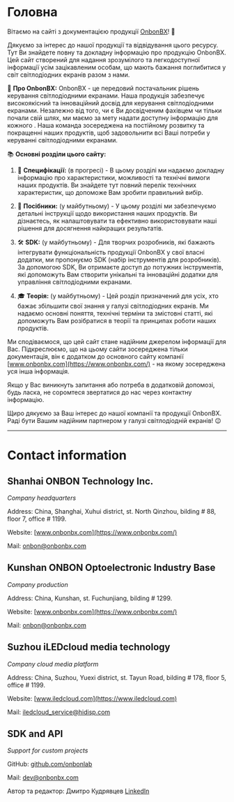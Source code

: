 # Головна

Вітаємо на сайті з документацією продукції [OnbonBX](https://www.onbonbx.com/)! 👋

Дякуємо за інтерес до нашої продукції та відвідування цього ресурсу. Тут Ви знайдете повну та докладну інформацію про продукцію OnbonBX. Цей сайт створений для надання зрозумілого та легкодоступної інформації усім зацікавленим особам, що мають бажання поглибитися у світ світлодіодних екранів разом з нами.

🚀 **Про OnbonBX:**
OnbonBX - це передовий постачальник рішень керування світлодіодними екранами. Наша продукція забезпечує високоякісний та інноваційний досвід для керування світлодіодними екранами. Незалежно від того, чи є Ви досвідченим фахівцем чи тільки почали свій шлях, ми маємо за мету надати доступну інформацію для кожного . Наша команда зосереджена на постійному розвитку та покращенні наших продуктів, щоб задовольнити всі Ваші потреби у керуванні світлодіодними екранами.

📚 **Основні розділи цього сайту:** 

1. 📝 **Специфікації:** (в прогресі) - В цьому розділі ми надаємо докладну інформацію про характеристики, можливості та технічні вимоги наших продуктів. Ви знайдете тут повний перелік технічних характеристик, що допоможе Вам зробити правильний вибір.
   
2. 📖 **Посібники:** (у майбутньому) - У цьому розділі ми забезпечуємо детальні інструкції щодо використання наших продуктів. Ви дізнаєтесь, як налаштовувати та ефективно використовувати наші рішення для досягнення найкращих результатів.
   
3. 🛠️ **SDK:** (у майбутньому) - Для творчих розробників, які бажають інтегрувати функціональність продукції OnbonBX у свої власні додатки, ми пропонуємо SDK (набір інструментів для розробників). За допомогою SDK, Ви отримаєте доступ до потужних інструментів, які допоможуть Вам створити унікальні та інноваційні додатки для управління світлодіодними екранами.
   
4. 🎓 **Теорія:** (у майбутньому) - 
Цей розділ призначений для усіх, хто бажає збільшити свої знання у галузі світлодіодних екранів. Ми надаємо основні поняття, технічні терміни та змістовні статті, які допоможуть Вам розібратися в теорії та принципах роботи наших продуктів.

Ми сподіваємося, що цей сайт стане надійним джерелом інформації для Вас. Підкреслюємо, що на цьому сайти зосереджена тільки документація, він є додатком до основного сайту компанії [www.onbonbx.com](https://www.onbonbx.com/) - на якому зосереджена уся інша інформація. 

Якщо у Вас виникнуть запитання або потреба в додатковій допомозі, будь ласка, не соромтеся звертатися до нас через контактну інформацію.

Щиро дякуємо за Ваш інтерес до нашої компанії та продукції OnbonBX. Раді бути Вашим надійним партнером у галузі світлодіодній екранів! 😉

------



# Contact information

## Shanhai ONBON Technology Inc.

*Company headquarters*

Address: China, Shanghai, Xuhui district, st. North Qinzhou, bilding # 88, floor 7, office # 1199.

Website: [www.onbonbx.com](https://www.onbonbx.com/)

Mail: [onbon@onbonbx.com](mailto:onbon@onbonbx.com?subject=Suppotr)

## Kunshan ONBON Optoelectronic Industry Base

*Company production*

Address: China, Kunshan, st. Fuchunjiang, bilding # 1299.

Website: [www.onbonbx.com](https://www.onbonbx.com/)

Mail: [onbon@onbonbx.com](mailto:onbon@onbonbx.com?subject=Suppotr)

## Suzhou iLEDcloud media technology

*Company cloud media platform*

Address: China, Suzhou, Yuexi district, st. Tayun Road, bilding # 178, floor 5, office # 1199.

Website: [www.iledcloud.com](https://www.iledcloud.com)

Mail: [iledcloud_service@hidisp.com](https://mailti:iledcloud_service@hidisp.com)

## SDK and API

*Support for custom projects*

GitHub: [github.com/onbonlab](https://github.com/onbonlab)

Mail: [dev@onbonbx.com](mailto:dev@onbonbx.com)



Автор та редактор: Дмитро Кудрявцев [LinkedIn](https://www.linkedin.com/in/kudriavtsev-dmytro/)